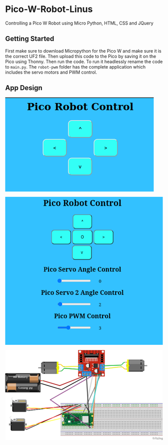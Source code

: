 # Pico-W-Robot-Linus
Controlling a Pico W Robot using Micro Python, HTML, CSS and JQuery

## Getting Started

First make sure to download Micropython for the Pico W and make sure it is the correct UF2 file. Then upload this code to the Pico by saving it on the Pico using Thonny. Then run the code. To run it headlessly rename the code to `main.py`. The `robot-pwm` folder has the complete application which includes the servo motors and PWM control.

## App Design

![App](https://github.com/sentairanger/Pico-W-Robot-Linus/blob/main/wifi-robot-pico.png)

![Final](https://github.com/sentairanger/Pico-W-Robot-Linus/blob/main/Screenshot_20230305-154843.png)

![fritzing](https://github.com/sentairanger/Pico-W-Robot-Linus/blob/main/pico-w-robot_bb.png)
